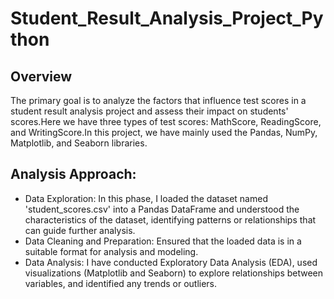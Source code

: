 # Student_Result_Analysis_Project_Python

## Overview
The primary goal is to analyze the factors that influence test scores in a student result analysis project and assess their impact on students' scores.Here we have three types of test scores: MathScore, ReadingScore, and WritingScore.In this project, we have mainly used the Pandas, NumPy, Matplotlib, and Seaborn libraries.

## Analysis Approach:
* Data Exploration: In this phase, I loaded the dataset named 'student_scores.csv' into a Pandas DataFrame and understood the characteristics of the dataset, identifying patterns or relationships that can guide further analysis.
* Data Cleaning and Preparation: Ensured that the loaded data is in a suitable format for analysis and modeling.
* Data Analysis: I have conducted Exploratory Data Analysis (EDA), used visualizations (Matplotlib and Seaborn) to explore relationships between variables, and identified any trends or outliers.
  








